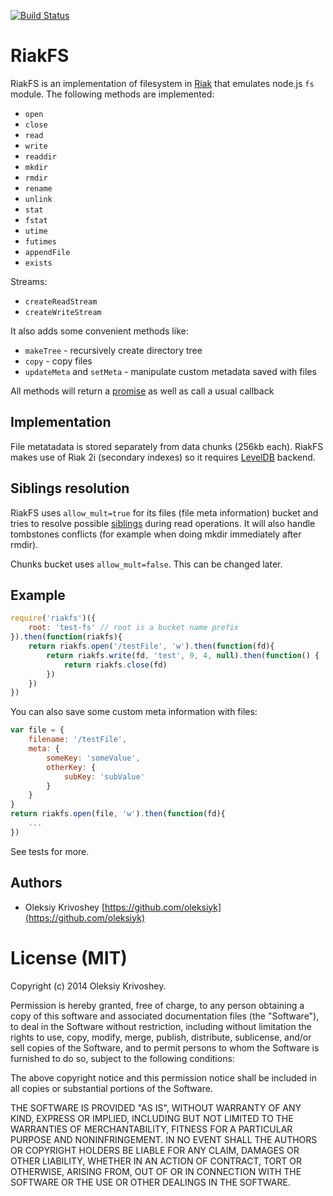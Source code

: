 [![Build Status](https://travis-ci.org/oleksiyk/riakfs.png)](https://travis-ci.org/oleksiyk/riakfs)

# RiakFS

RiakFS is an implementation of filesystem in [Riak](http://basho.com/riak/) that emulates node.js `fs` module.
The following methods are implemented:

*  `open`
*  `close`
*  `read`
*  `write`
*  `readdir`
*  `mkdir`
*  `rmdir`
*  `rename`
*  `unlink`
*  `stat`
*  `fstat`
*  `utime`
*  `futimes`
*  `appendFile`
*  `exists`

Streams:

*  `createReadStream`
*  `createWriteStream`


It also adds some convenient methods like:

*  `makeTree` - recursively create directory tree
*  `copy` - copy files
*  `updateMeta` and `setMeta` - manipulate custom metadata saved with files

All methods will return a [promise](https://github.com/petkaantonov/bluebird) as well as call a usual callback

## Implementation

File metatadata is stored separately from data chunks (256kb each).
RiakFS makes use of Riak 2i (secondary indexes) so it requires [LevelDB](http://docs.basho.com/riak/latest/ops/advanced/backends/leveldb/) backend.

## Siblings resolution

RiakFS uses `allow_mult=true` for its files (file meta information) bucket and tries to resolve possible [siblings](http://docs.basho.com/riak/latest/theory/concepts/Vector-Clocks/#Siblings) during read operations. It will also handle tombstones conflicts (for example when doing mkdir immediately after rmdir).

Chunks bucket uses `allow_mult=false`. This can be changed later.

## Example

```javascript
require('riakfs')({
    root: 'test-fs' // root is a bucket name prefix
}).then(function(riakfs){
    return riakfs.open('/testFile', 'w').then(function(fd){
        return riakfs.write(fd, 'test', 0, 4, null).then(function() {
            return riakfs.close(fd)
        })
    })
})
```

You can also save some custom meta information with files:

```javascript
var file = {
    filename: '/testFile',
    meta: {
        someKey: 'someValue',
        otherKey: {
            subKey: 'subValue'
        }
    }
}
return riakfs.open(file, 'w').then(function(fd){
    ...
})
```

See tests for more.

## Authors

* Oleksiy Krivoshey [https://github.com/oleksiyk](https://github.com/oleksiyk)

# License (MIT)

Copyright (c) 2014
 Oleksiy Krivoshey.

Permission is hereby granted, free of charge, to any person
obtaining a copy of this software and associated documentation
files (the "Software"), to deal in the Software without
restriction, including without limitation the rights to use,
copy, modify, merge, publish, distribute, sublicense, and/or sell
copies of the Software, and to permit persons to whom the
Software is furnished to do so, subject to the following
conditions:

The above copyright notice and this permission notice shall be
included in all copies or substantial portions of the Software.

THE SOFTWARE IS PROVIDED "AS IS", WITHOUT WARRANTY OF ANY KIND,
EXPRESS OR IMPLIED, INCLUDING BUT NOT LIMITED TO THE WARRANTIES
OF MERCHANTABILITY, FITNESS FOR A PARTICULAR PURPOSE AND
NONINFRINGEMENT. IN NO EVENT SHALL THE AUTHORS OR COPYRIGHT
HOLDERS BE LIABLE FOR ANY CLAIM, DAMAGES OR OTHER LIABILITY,
WHETHER IN AN ACTION OF CONTRACT, TORT OR OTHERWISE, ARISING
FROM, OUT OF OR IN CONNECTION WITH THE SOFTWARE OR THE USE OR
OTHER DEALINGS IN THE SOFTWARE.

